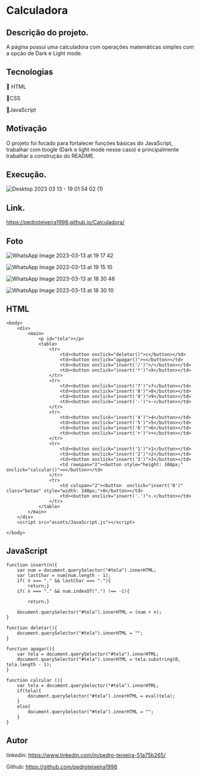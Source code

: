 # Calculadora

## Descrição do projeto.

A página possui uma calculadora com operações matemáticas simples com a opção de Dark e Light mode.

## Tecnologias

🍕 HTML

🍕CSS

🍕JavaScript

## Motivação

O projeto foi focado para fortalecer funções básicas do JavaScript, trabalhar com toogle (Dark e light mode nesse caso) e principalmente trabalhar a construção do README. 

## Execução. 

![Desktop 2023 03 13 - 19 01 54 02 (1)](https://user-images.githubusercontent.com/124098830/224844193-54b1c4f7-0a79-40ae-9cad-c2809baf9606.gif)

## Link.

https://pedroteixeira1998.github.io/Calculadora/

## Foto

![WhatsApp Image 2023-03-13 at 19 17 42](https://user-images.githubusercontent.com/124098830/224845186-982a8d41-4e29-41d7-93ae-d8c18ee06021.jpeg)

![WhatsApp Image 2023-03-13 at 19 15 10](https://user-images.githubusercontent.com/124098830/224844857-d8cce6b1-158e-48f4-a308-1a86fda7162f.jpeg)

![WhatsApp Image 2023-03-13 at 18 30 46](https://user-images.githubusercontent.com/124098830/224844835-0367a42b-add7-4ea7-ba5a-9bb6065d6471.jpeg)

![WhatsApp Image 2023-03-13 at 18 30 10](https://user-images.githubusercontent.com/124098830/224844846-06055be6-10e9-4f60-8a1a-623cce772fe2.jpeg)

## HTML 

```
<body>
    <div>
        <main>
            <p id="tela"></p>
            <table>
                <tr>
                    <td><button onclick="deletar()">c</button></td>
                    <td><button onclick="apagar()"><</button></td>
                    <td><button onclick="insert('/')">/</button></td>
                    <td><button onclick="insert('*')">X</button></td>
                </tr>
                <tr>
                    <td><button onclick="insert('7')">7</button></td>
                    <td><button onclick="insert('8')">8</button></td>
                    <td><button onclick="insert('9')">9</button></td>
                    <td><button onclick="insert('-')">-</button></td>
                </tr>
                <tr>
                    <td><button onclick="insert('4')">4</button></td>
                    <td><button onclick="insert('5')">5</button></td>
                    <td><button onclick="insert('6')">6</button></td>
                    <td><button onclick="insert('+')">+</button></td>
                </tr>
                <tr>
                    <td><button onclick="insert('1')">1</button></td>
                    <td><button onclick="insert('2')">2</button></td>
                    <td><button onclick="insert('3')">3</button></td>
                    <td rowspan="2"><button style="height: 106px;" onclick="calcular()">=</button></td>
                </tr>
                <tr>
                    <td colspan="2"><button  onclick="insert('0')" class="botao" style="width: 140px;">0</button></td>
                    <td><button onclick="insert('.')">.</button></td>
                </tr>
            </table>
        </main>
    </div>
    <script src="assets/JavaScript.js"></script>
    
</body>
```

## JavaScript

```
function insert(n){
    var num = document.querySelector("#tela").innerHTML;
    var lastChar = num[num.length - 1];
    if( n === "." && lastChar === "."){
        return;}
    if( n === "." && num.indexOf(".") !== -1){
    
        return;}

    document.querySelector("#tela").innerHTML = (num + n);
}

function deletar(){
    document.querySelector("#tela").innerHTML = "";
}

function apagar(){
    var tela = document.querySelector("#tela").innerHTML;
    document.querySelector("#tela").innerHTML = tela.substring(0, tela.length - 1);
}

function calcular (){
    var tela = document.querySelector("#tela").innerHTML;
    if(tela){
        document.querySelector("#tela").innerHTML = eval(tela);
    }
    else{
        document.querySelector("#tela").innerHTML = ""; 
    }
}
```

## Autor

linkedin: https://www.linkedin.com/in/pedro-teixeira-51a75b265/

Github: https://github.com/pedroteixeira1998

